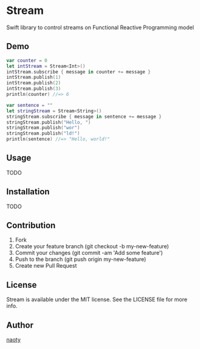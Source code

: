 # Stream

Swift library to control streams on Functional Reactive Programming model

## Demo

```swift
var counter = 0
let intStream = Stream<Int>()
intStream.subscribe { message in counter += message }
intStream.publish(1)
intStream.publish(2)
intStream.publish(3)
println(counter) //=> 6

var sentence = ""
let stringStream = Stream<String>()
stringStream.subscribe { message in sentence += message }
stringStream.publish("Hello, ")
stringStream.publish("wor")
stringStream.publish("ld!")
println(sentence) //=> "Hello, world!"
```

## Usage

TODO

## Installation

TODO

## Contribution

1. Fork
2. Create your feature branch (git checkout -b my-new-feature)
3. Commit your changes (git commit -am 'Add some feature')
4. Push to the branch (git push origin my-new-feature)
5. Create new Pull Request

## License

Stream is available under the MIT license. See the LICENSE file for more info.

## Author

[naoty](https://github.com/naoty)

